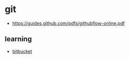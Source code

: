 # git

* https://guides.github.com/pdfs/githubflow-online.pdf


## learning

* [bitbucket](https://de.atlassian.com/git/tutorials/learn-git-with-bitbucket-cloud)
